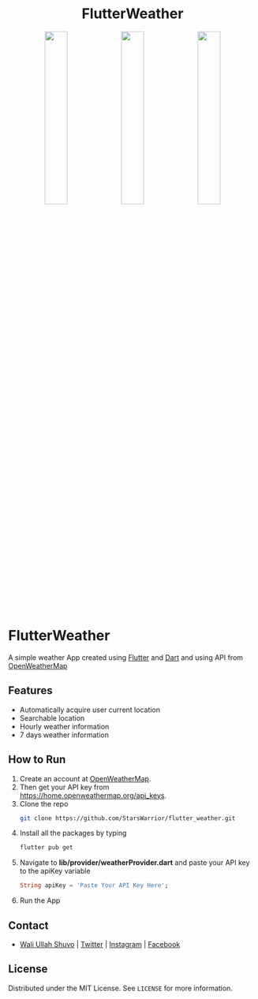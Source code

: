  <h1 align="center">FlutterWeather</h1>

<p align="center">
<img src="https://user-images.githubusercontent.com/60814961/109659665-7e5aec00-7b9a-11eb-96ae-e2c4b37f2e79.png" width="30%"></img> 
<img src="https://user-images.githubusercontent.com/60814961/109659671-7ef38280-7b9a-11eb-9d96-661bf673a58e.png" width="30%"></img> 
<img src="https://user-images.githubusercontent.com/60814961/109659678-8024af80-7b9a-11eb-8dd1-67620f39698e.png" width="30%"></img> 
</p>

# FlutterWeather

A simple weather App created using [Flutter](https://flutter.dev/) and [Dart](https://dart.dev/) and using API from [OpenWeatherMap](https://openweathermap.org/)

## Features
- Automatically acquire user current location
- Searchable location
- Hourly weather information
- 7 days weather information 

## How to Run
1. Create an account at [OpenWeatherMap](https://openweathermap.org/).
2. Then get your API key from https://home.openweathermap.org/api_keys.
3. Clone the repo
   ```sh
   git clone https://github.com/StarsWarrior/flutter_weather.git
   ```
4. Install all the packages by typing
   ```sh
   flutter pub get
   ```
5. Navigate to **lib/provider/weatherProvider.dart** and paste your API key to the apiKey variable
   ```dart
   String apiKey = 'Paste Your API Key Here';
   ```
6. Run the App

## Contact
- [Wali Ullah Shuvo](https://github.com/StarsWarrior) | [Twitter](https://twitter.com/waliullahshuvo) | [Instagram](https://www.instagram.com/waliullahshuvo/) | [Facebook](https://www.facebook.com/waliullah.shuvo)


## License
Distributed under the MIT License. See `LICENSE` for more information.
